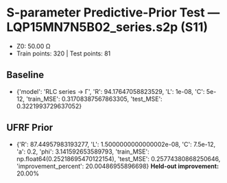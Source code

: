 # S-parameter Predictive-Prior Test — LQP15MN7N5B02_series.s2p (S11)
- Z0: 50.00 Ω
- Train points: 320  |  Test points: 81

## Baseline
- {'model': 'RLC series -> Γ', 'R': 94.17647058823529, 'L': 1e-08, 'C': 5e-12, 'train_MSE': 0.31708387567863305, 'test_MSE': 0.3221993729637052}

## UFRF Prior
- {'R': 87.44957983193277, 'L': 1.5000000000000002e-08, 'C': 7.5e-12, 'a': 0.2, 'phi': 3.141592653589793, 'train_MSE': np.float64(0.25218695470122154), 'test_MSE': 0.25774380868250646, 'improvement_percent': 20.00486955896698}
**Held-out improvement:** 20.00%